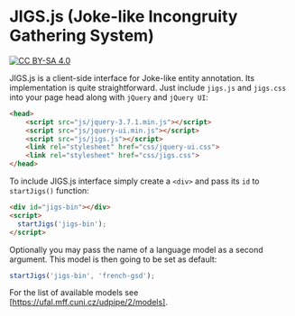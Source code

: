 # JIGS.js (Joke-like Incongruity Gathering System)

[![CC BY-SA 4.0][cc-by-sa-shield]][cc-by-sa]

[cc-by-sa]: http://creativecommons.org/licenses/by-sa/4.0/
[cc-by-sa-image]: https://licensebuttons.net/l/by-sa/4.0/88x31.png
[cc-by-sa-shield]: https://img.shields.io/badge/License-CC%20BY--SA%204.0-lightgrey.svg

JIGS.js is a client-side interface for Joke-like entity annotation. Its implementation is quite straightforward. Just include ``jigs.js`` and ``jigs.css`` into your page head along with ``jQuery`` and ``jQuery UI``:

```html
<head>
	<script src="js/jquery-3.7.1.min.js"></script>
	<script src="js/jquery-ui.min.js"></script>
	<script src="js/jigs.js"></script>
	<link rel="stylesheet" href="css/jquery-ui.css">
	<link rel="stylesheet" href="css/jigs.css">
</head>
```

To include JIGS.js interface simply create a ``<div>`` and pass its ``id`` to ``startJigs()`` function:

```html
<div id="jigs-bin"></div>
<script>
  startJigs('jigs-bin');
</script>
```

Optionally you may pass the name of a language model as a second argument. This model is then going to be set as default:

```JavaScript
startJigs('jigs-bin', 'french-gsd');
```

For the list of available models see [https://ufal.mff.cuni.cz/udpipe/2/models].
